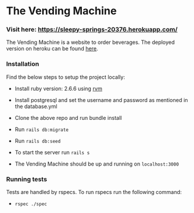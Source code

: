 # The Vending Machine
### Visit here: https://sleepy-springs-20376.herokuapp.com/
The Vending Machine is a website to order beverages. The deployed version on heroku can be found [here](https://sleepy-springs-20376.herokuapp.com/).

### Installation

Find the below steps to setup the project locally:

* Install ruby version: 2.6.6 using [rvm](https://rvm.io/rvm/install)

* Install postgresql and set the username and password as mentioned in the database.yml

* Clone the above repo and run bundle install

* Run `rails db:migrate`

* Run `rails db:seed`

* To start the server run `rails s`

* The Vending Machine should be up and running on `localhost:3000`

### Running tests
Tests are handled by rspecs. To run rspecs run the following command:
* `rspec ./spec`
